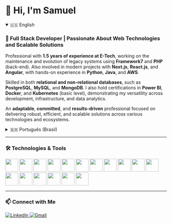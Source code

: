 # 👋 Hi, I'm Samuel

<details open>
  <summary>🇺🇸 English</summary>

### 💼 Full Stack Developer | Passionate About Web Technologies and Scalable Solutions

Professional with **1.5 years of experience at E-Tech**, working on the maintenance and evolution of legacy systems using **Framework7** and **PHP** (back-end). Also involved in modern projects with **Next.js**, **React.js**, and **Angular**, with hands-on experience in **Python**, **Java**, and **AWS**.

Skilled in both **relational and non-relational databases**, such as **PostgreSQL**, **MySQL**, and **MongoDB**. I also hold certifications in **Power BI**, **Docker**, and **Kubernetes** (basic level), demonstrating my versatility across development, infrastructure, and data analytics.

An **adaptable**, **committed**, and **results-driven** professional focused on delivering robust, efficient, and scalable solutions across various technologies and ecosystems.

</details>

<details>
  <summary>🇧🇷 Português (Brasil)</summary>

### 💼 Desenvolvedor Full Stack | Apaixonado por Tecnologias Web e Soluções Escaláveis

Profissional com **1,5 anos de experiência na E-Tech**, atuando na manutenção e evolução de sistemas legados utilizando **Framework7** e **PHP** (back-end). Também envolvido em projetos modernos com **Next.js**, **React.js** e **Angular**, com experiência prática em **Python**, **Java** e **AWS**.

Conhecimento em **bancos de dados relacionais e não relacionais**, como **PostgreSQL**, **MySQL** e **MongoDB**. Possui certificações em **Power BI**, **Docker** e **Kubernetes** (nível básico), evidenciando sua versatilidade em ambientes de desenvolvimento, infraestrutura e análise de dados.

Profissional **adaptável**, **comprometido** e focado em entregar soluções robustas, eficientes e escaláveis em diferentes stacks e ecossistemas.

</details>

---

### 🛠️ Technologies & Tools

<p align="left">
  <img src="https://cdn.jsdelivr.net/gh/devicons/devicon/icons/html5/html5-original.svg" width="40" />
  <img src="https://cdn.jsdelivr.net/gh/devicons/devicon/icons/css3/css3-original.svg" width="40" />
  <img src="https://cdn.jsdelivr.net/gh/devicons/devicon/icons/javascript/javascript-original.svg" width="40" />
  <img src="https://cdn.jsdelivr.net/gh/devicons/devicon/icons/typescript/typescript-original.svg" width="40" />
  <img src="https://cdn.jsdelivr.net/gh/devicons/devicon/icons/react/react-original.svg" width="40" />
  <img src="https://cdn.jsdelivr.net/gh/devicons/devicon/icons/nextjs/nextjs-original.svg" width="40" />
  <img src="https://cdn.jsdelivr.net/gh/devicons/devicon/icons/angularjs/angularjs-original.svg" width="40" />
  <img src="https://cdn.jsdelivr.net/gh/devicons/devicon/icons/php/php-original.svg" width="40" />
  <img src="https://cdn.jsdelivr.net/gh/devicons/devicon/icons/python/python-original.svg" width="40" />
  <img src="https://cdn.jsdelivr.net/gh/devicons/devicon/icons/java/java-original.svg" width="40" />
  <img src="https://cdn.jsdelivr.net/gh/devicons/devicon/icons/docker/docker-original.svg" width="40" />
  <img src="https://cdn.jsdelivr.net/gh/devicons/devicon/icons/kubernetes/kubernetes-plain.svg" width="40" />
  <img src="https://cdn.jsdelivr.net/gh/devicons/devicon/icons/amazonwebservices/amazonwebservices-original.svg" width="40" />
  <img src="https://cdn.jsdelivr.net/gh/devicons/devicon/icons/postgresql/postgresql-original.svg" width="40" />
  <img src="https://cdn.jsdelivr.net/gh/devicons/devicon/icons/mysql/mysql-original.svg" width="40" />
  <img src="https://cdn.jsdelivr.net/gh/devicons/devicon/icons/mongodb/mongodb-original.svg" width="40" />
  <img src="https://cdn.jsdelivr.net/gh/devicons/devicon/icons/git/git-original.svg" width="40" />
</p>


---

### 📫 Connect with Me

<p align="left">
  <a href="https://linkedin.com/in/samuelvno" target="_blank">
    <img src="https://img.shields.io/badge/LinkedIn-0077B5?style=for-the-badge&logo=linkedin&logoColor=white" alt="LinkedIn"/>
  </a>
  <a href="mailto:samvitor53@gmail.com">
    <img src="https://img.shields.io/badge/Gmail-D14836?style=for-the-badge&logo=gmail&logoColor=white" alt="Gmail"/>
  </a>
</p>
